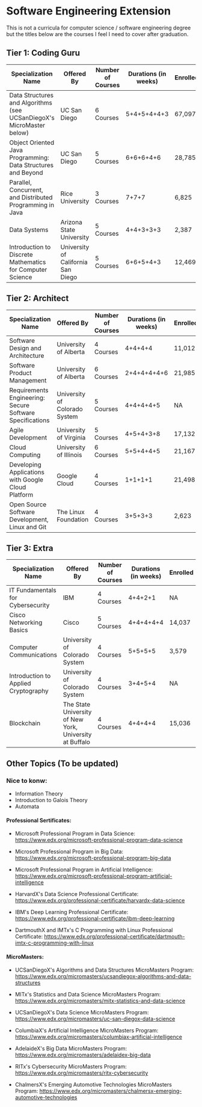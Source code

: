 # Software Engineering Extension
This is not a curricula for computer science / software engineering degree but the titles below are the courses I feel I need to cover after graduation.

## Tier 1: Coding Guru

| Specialization Name | Offered By | Number of Courses | Durations (in weeks) | Enrolled | Link |
| ------------------- | ---------- | ----------------- | -------------------- | -------- | -----|
| Data Structures and Algorithms (see UCSanDiegoX's MicroMaster below) | UC San Diego | 6 Courses | 5+4+5+4+4+3 | 67,097 | https://www.coursera.org/specializations/data-structures-algorithms |
| Object Oriented Java Programming: Data Structures and Beyond | UC San Diego | 5 Courses | 6+6+6+4+6 | 28,785 | https://www.coursera.org/specializations/java-object-oriented |
| Parallel, Concurrent, and Distributed Programming in Java | Rice University | 3 Courses | 7+7+7 | 6,825 | https://www.coursera.org/specializations/pcdp |
| Data Systems | Arizona State University | 5 Courses | 4+4+3+3+3 | 2,387  | https://www.coursera.org/specializations/data-systems |
| Introduction to Discrete Mathematics for Computer Science | University of California San Diego | 5 Courses | 6+6+5+4+3 | 12,469 | https://www.coursera.org/specializations/discrete-mathematics |

## Tier 2: Architect

| Specialization Name | Offered By | Number of Courses | Durations (in weeks) | Enrolled | Link |
| ------------------- | ---------- | ----------------- | -------------------- | -------- | -----|
| Software Design and Architecture | University of Alberta | 4 Courses | 4+4+4+4 | 11,012 | https://www.coursera.org/specializations/software-design-architecture |
| Software Product Management | University of Alberta | 6 Courses | 2+4+4+4+4+6 | 21,985 | https://www.coursera.org/specializations/product-management |
| Requirements Engineering: Secure Software Specifications | University of Colorado System | 5 Courses | 4+4+4+4+5 | NA | https://www.coursera.org/specializations/requirements-engineering-secure-software |
| Agile Development | University of Virginia | 5 Courses | 4+5+4+3+8 | 17,132 | https://www.coursera.org/specializations/agile-development|
| Cloud Computing | University of Illinois | 6 Courses | 5+5+4+4+5 | 21,167 | https://www.coursera.org/specializations/cloud-computing |
| Developing Applications with Google Cloud Platform | Google Cloud | 4 Courses | 1+1+1+1 | 21,498 | https://www.coursera.org/specializations/developing-apps-gcp |
| Open Source Software Development, Linux and Git | The Linux Foundation | 4 Courses | 3+5+3+3 | 2,623 | https://www.coursera.org/specializations/oss-development-linux-git |

## Tier 3: Extra

| Specialization Name | Offered By | Number of Courses | Durations (in weeks) | Enrolled | Link |
| ------------------- | ---------- | ----------------- | -------------------- | -------- | -----|
| IT Fundamentals for Cybersecurity | IBM | 4 Courses | 4+4+2+1 | NA | https://www.coursera.org/specializations/it-fundamentals-cybersecurity |
| Cisco Networking Basics | Cisco | 5 Courses | 4+4+4+4+4 | 14,037 | https://www.coursera.org/specializations/networking-basics |
| Computer Communications | University of Colorado System | 4 Courses | 5+5+5+5 | 3,579 | https://www.coursera.org/specializations/computer-communications |
| Introduction to Applied Cryptography | University of Colorado System | 4 Courses | 3+4+5+4 | NA | https://www.coursera.org/specializations/introduction-applied-cryptography |
| Blockchain | The State University of New York, University at Buffalo | 4 Courses | 4+4+4+4 | 15,036 | https://www.coursera.org/specializations/blockchain | 

## Other Topics (To be updated)

### Nice to konw:
- Information Theory
- Introduction to Galois Theory
- Automata

#### Professional Sertificates:
- Microsoft Professional Program in Data Science: https://www.edx.org/microsoft-professional-program-data-science
- Microsoft Professional Program in Big Data: https://www.edx.org/microsoft-professional-program-big-data
- Microsoft Professional Program in Artificial Intelligence: https://www.edx.org/microsoft-professional-program-artificial-intelligence

- HarvardX's Data Science Professional Certificate: https://www.edx.org/professional-certificate/harvardx-data-science
- IBM's Deep Learning Professional Certificate: https://www.edx.org/professional-certificate/ibm-deep-learning
- DartmouthX and IMTx's C Programming with Linux Professional Certificate: https://www.edx.org/professional-certificate/dartmouth-imtx-c-programming-with-linux

#### MicroMasters:
- UCSanDiegoX's Algorithms and Data Structures MicroMasters Program: https://www.edx.org/micromasters/ucsandiegox-algorithms-and-data-structures

- MITx's Statistics and Data Science MicroMasters Program: https://www.edx.org/micromasters/mitx-statistics-and-data-science
- UCSanDiegoX's Data Science MicroMasters Program: https://www.edx.org/micromasters/uc-san-diegox-data-science
- ColumbiaX's Artificial Intelligence MicroMasters Program: https://www.edx.org/micromasters/columbiax-artificial-intelligence
- AdelaideX's Big Data MicroMasters Program: https://www.edx.org/micromasters/adelaidex-big-data

- RITx's Cybersecurity MicroMasters Program: https://www.edx.org/micromasters/ritx-cybersecurity
- ChalmersX's Emerging Automotive Technologies MicroMasters Program: https://www.edx.org/micromasters/chalmersx-emerging-automotive-technologies
